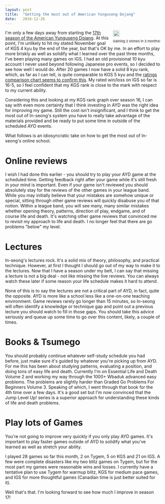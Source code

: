 ```yaml
---
layout: post
title:  "Getting the most out of American Yunguseng Dojang"
date:   2016-12-26
---
```


<div style="float: right; margin-left: 1em;">
<image style="margin-bottom: 0.5em; padding: 2px; border: 1px solid #ccc;"
src="http://swannodette.github.io/baduk/assets/images/rank.png"></image>
<p style="font-size: 11px; padding: 0; margin: 0">Gaining 2 stones in 3 months!</p>
</div>

I'm only a few days away from starting the
[17th season of the American Yunguseng Dojang](http://ayd.yunguseng.com). At
this point, I'm unlikely to hit my stated November goal of KGS 4 kyu
by the end of the year, but that's OK by me. In an effort to play more
briskly as well as solidify what I learned over the past three months,
I've been playing many games on IGS. I had an old provisional 10 kyu
account I never used beyond following Japanese pro events, so I
decided to see how well I would do. After 20 games I now have a solid
8 kyu rank, which, as far as I can tell, is quite comparable to KGS 5
kyu and the
[ratings comparison chart seems to confirm this](http://senseis.xmp.net/?RankWorldwideComparison). My
rated win/loss on IGS so far is 16-5, so I feel confident that my KGS
rank is close to the mark with respect to my current ability.

Considering this and looking at my KGS rank graph over season 16, I
can say with even more certainty that I think investing in AYD was the
right idea for improving my game. Still the cost isn't insignificant,
and I think to get the most out of In-seong's system you have to
really take advantage of the materials provided and be ready to put
some time in outside of the scheduled AYD events.

What follows is an idiosyncratic take on how to get the most out of
In-seong's online school.

# Online reviews

I wish I had done this earlier - you should try to play your AYD game
at the scheduled time. Getting feedback right after your game while
it's still fresh in your mind is important. Even if your game isn't
reviewed you should absolutely stay for the reviews of the
other games in your league band. While you may initially believe that
your mistakes are somehow unique or special, sitting through other
game reviews will quickly disabuse you of that notion. Within a league
band, you will see many, many similar mistakes whether opening theory,
patterns, direction of play, endgame, and of course life and
death. It's watching other game reviews that convinced me to revisit
my approach to life and death. I no longer feel that there are go
problems "below" my level.

# Lectures

In-seong's lectures rock. It's a solid mix of theory, philosophy, and
practical technique. However, at first I thought I should go out of my
way to make it to the lectures. Now that I have a season under my
belt, I can say that missing a lecture is not a big deal - not like
missing the live reviews. You can always watch these later if some
reason your life schedule makes it hard to attend.

None of this is to say the lectures are not a critical part of AYD, in
fact, quite the opposite. AYD is more like a school less like a
one-on-one teaching environment. Game reviews rarely go longer than 15
minutes, so In-seong will often identify a knowledge or technique gap
and point out a previous lecture you should watch to fill in those
gaps. You should take this advice seriously and queue up some time to
go over this content, likely, a couple of times.

# Books & Tsumego

You should probably continue whatever self-study schedule you had
before, just make sure it's guided by whatever you're picking up from
AYD. For me this has been about studying patterns, evaluating a
position, and doing tons of easy life and death. Currently I'm on
Essential Life and Death Volume 2 and working my way through the
1000+ Wbaduk advanced easy problems. The problems are slightly harder
than Graded Go Problems For Beginners Volume 3. Speaking of which, I
went through that book for the 4th time over a few days. It's a good
set but I'm now convinced that the Jump Level Up! series is a superior
approach for understanding these kinds of life and death problems.

# Play lots of Games

You're not going to improve very quickly if you only play AYD
games. It's important to play faster games outside of AYD to
solidify what you've learned as well as stretch your ability.

I played 28 games so far this month, 2 on Tygem, 5 on KGS and 21 on
IGS. A few were complete disasters like my two blitz games on Tygem,
but for the most part my games were reasonable wins and losses. I
currently have a tentative plan to use Tygem for warmup blitz, KGS for
medium pace games, and IGS for more thoughtful games (Canadian time is
just better suited for it).

Well that's that. I'm looking forward to see how much I improve in season 17!
